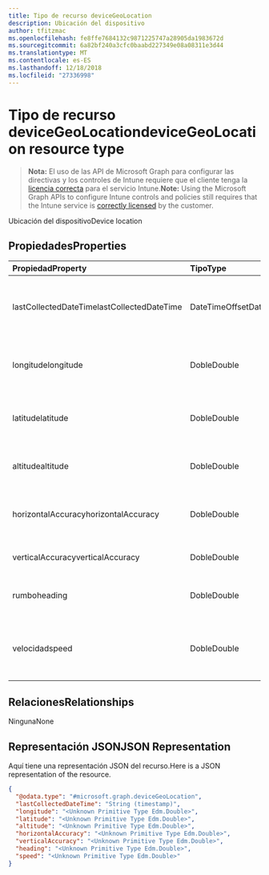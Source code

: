 ```yaml
---
title: Tipo de recurso deviceGeoLocation
description: Ubicación del dispositivo
author: tfitzmac
ms.openlocfilehash: fe8ffe7684132c9871225747a28905da1983672d
ms.sourcegitcommit: 6a82bf240a3cfc0baabd227349e08a08311e3d44
ms.translationtype: MT
ms.contentlocale: es-ES
ms.lasthandoff: 12/18/2018
ms.locfileid: "27336998"
---
```

# <a name="devicegeolocation-resource-type"></a><span data-ttu-id="17a48-103">Tipo de recurso deviceGeoLocation</span><span class="sxs-lookup"><span data-stu-id="17a48-103">deviceGeoLocation resource type</span></span>

> <span data-ttu-id="17a48-104">**Nota:** El uso de las API de Microsoft Graph para configurar las directivas y los controles de Intune requiere que el cliente tenga la [licencia correcta](https://go.microsoft.com/fwlink/?linkid=839381) para el servicio Intune.</span><span class="sxs-lookup"><span data-stu-id="17a48-104">**Note:** Using the Microsoft Graph APIs to configure Intune controls and policies still requires that the Intune service is [correctly licensed](https://go.microsoft.com/fwlink/?linkid=839381) by the customer.</span></span>

<span data-ttu-id="17a48-105">Ubicación del dispositivo</span><span class="sxs-lookup"><span data-stu-id="17a48-105">Device location</span></span>
## <a name="properties"></a><span data-ttu-id="17a48-106">Propiedades</span><span class="sxs-lookup"><span data-stu-id="17a48-106">Properties</span></span>
|<span data-ttu-id="17a48-107">Propiedad</span><span class="sxs-lookup"><span data-stu-id="17a48-107">Property</span></span>|<span data-ttu-id="17a48-108">Tipo</span><span class="sxs-lookup"><span data-stu-id="17a48-108">Type</span></span>|<span data-ttu-id="17a48-109">Descripción</span><span class="sxs-lookup"><span data-stu-id="17a48-109">Description</span></span>|
|:---|:---|:---|
|<span data-ttu-id="17a48-110">lastCollectedDateTime</span><span class="sxs-lookup"><span data-stu-id="17a48-110">lastCollectedDateTime</span></span>|<span data-ttu-id="17a48-111">DateTimeOffset</span><span class="sxs-lookup"><span data-stu-id="17a48-111">DateTimeOffset</span></span>|<span data-ttu-id="17a48-112">Hora en la que se registró la ubicación, con respecto a UTC</span><span class="sxs-lookup"><span data-stu-id="17a48-112">Time at which location was recorded, relative to UTC</span></span>|
|<span data-ttu-id="17a48-113">longitude</span><span class="sxs-lookup"><span data-stu-id="17a48-113">longitude</span></span>|<span data-ttu-id="17a48-114">Doble</span><span class="sxs-lookup"><span data-stu-id="17a48-114">Double</span></span>|<span data-ttu-id="17a48-115">Coordenadas de longitud de la ubicación del dispositivo</span><span class="sxs-lookup"><span data-stu-id="17a48-115">Longitude coordinate of the device's location</span></span>|
|<span data-ttu-id="17a48-116">latitude</span><span class="sxs-lookup"><span data-stu-id="17a48-116">latitude</span></span>|<span data-ttu-id="17a48-117">Doble</span><span class="sxs-lookup"><span data-stu-id="17a48-117">Double</span></span>|<span data-ttu-id="17a48-118">Coordenadas de latitud de la ubicación del dispositivo</span><span class="sxs-lookup"><span data-stu-id="17a48-118">Latitude coordinate of the device's location</span></span>|
|<span data-ttu-id="17a48-119">altitude</span><span class="sxs-lookup"><span data-stu-id="17a48-119">altitude</span></span>|<span data-ttu-id="17a48-120">Doble</span><span class="sxs-lookup"><span data-stu-id="17a48-120">Double</span></span>|<span data-ttu-id="17a48-121">Altitud, en metros por encima del nivel del mar</span><span class="sxs-lookup"><span data-stu-id="17a48-121">Altitude, given in meters above sea level</span></span>|
|<span data-ttu-id="17a48-122">horizontalAccuracy</span><span class="sxs-lookup"><span data-stu-id="17a48-122">horizontalAccuracy</span></span>|<span data-ttu-id="17a48-123">Doble</span><span class="sxs-lookup"><span data-stu-id="17a48-123">Double</span></span>|<span data-ttu-id="17a48-124">Precisión de longitud y latitud en metros</span><span class="sxs-lookup"><span data-stu-id="17a48-124">Accuracy of longitude and latitude in meters</span></span>|
|<span data-ttu-id="17a48-125">verticalAccuracy</span><span class="sxs-lookup"><span data-stu-id="17a48-125">verticalAccuracy</span></span>|<span data-ttu-id="17a48-126">Doble</span><span class="sxs-lookup"><span data-stu-id="17a48-126">Double</span></span>|<span data-ttu-id="17a48-127">Precisión de altitud en metros</span><span class="sxs-lookup"><span data-stu-id="17a48-127">Accuracy of altitude in meters</span></span>|
|<span data-ttu-id="17a48-128">rumbo</span><span class="sxs-lookup"><span data-stu-id="17a48-128">heading</span></span>|<span data-ttu-id="17a48-129">Doble</span><span class="sxs-lookup"><span data-stu-id="17a48-129">Double</span></span>|<span data-ttu-id="17a48-130">Rumbo en grados desde el norte geográfico</span><span class="sxs-lookup"><span data-stu-id="17a48-130">Heading in degrees from true north</span></span>|
|<span data-ttu-id="17a48-131">velocidad</span><span class="sxs-lookup"><span data-stu-id="17a48-131">speed</span></span>|<span data-ttu-id="17a48-132">Doble</span><span class="sxs-lookup"><span data-stu-id="17a48-132">Double</span></span>|<span data-ttu-id="17a48-133">La velocidad a la que se desplaza el dispositivo en metros por segundo</span><span class="sxs-lookup"><span data-stu-id="17a48-133">Speed the device is traveling in meters per second</span></span>|

## <a name="relationships"></a><span data-ttu-id="17a48-134">Relaciones</span><span class="sxs-lookup"><span data-stu-id="17a48-134">Relationships</span></span>
<span data-ttu-id="17a48-135">Ninguna</span><span class="sxs-lookup"><span data-stu-id="17a48-135">None</span></span>
## <a name="json-representation"></a><span data-ttu-id="17a48-136">Representación JSON</span><span class="sxs-lookup"><span data-stu-id="17a48-136">JSON Representation</span></span>
<span data-ttu-id="17a48-137">Aquí tiene una representación JSON del recurso.</span><span class="sxs-lookup"><span data-stu-id="17a48-137">Here is a JSON representation of the resource.</span></span>
<!-- {
  "blockType": "resource",
  "@odata.type": "microsoft.graph.deviceGeoLocation"
}
-->
``` json
{
  "@odata.type": "#microsoft.graph.deviceGeoLocation",
  "lastCollectedDateTime": "String (timestamp)",
  "longitude": "<Unknown Primitive Type Edm.Double>",
  "latitude": "<Unknown Primitive Type Edm.Double>",
  "altitude": "<Unknown Primitive Type Edm.Double>",
  "horizontalAccuracy": "<Unknown Primitive Type Edm.Double>",
  "verticalAccuracy": "<Unknown Primitive Type Edm.Double>",
  "heading": "<Unknown Primitive Type Edm.Double>",
  "speed": "<Unknown Primitive Type Edm.Double>"
}
```



